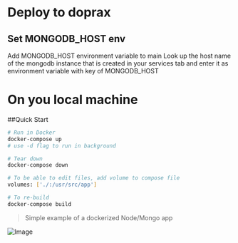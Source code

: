 
# Deploy to doprax
## Set MONGODB_HOST env
Add MONGODB_HOST environment variable  to main Look up the host name of the mongodb instance that  is created in your services tab and enter it as environment variable with key of MONGODB_HOST

# On you local machine 
##Quick Start

```bash
# Run in Docker
docker-compose up
# use -d flag to run in background

# Tear down
docker-compose down

# To be able to edit files, add volume to compose file
volumes: ['./:/usr/src/app']

# To re-build
docker-compose build
```

> Simple example of a dockerized Node/Mongo app

![Image](https://i.ibb.co/4Fgt31L/demo.gif)

